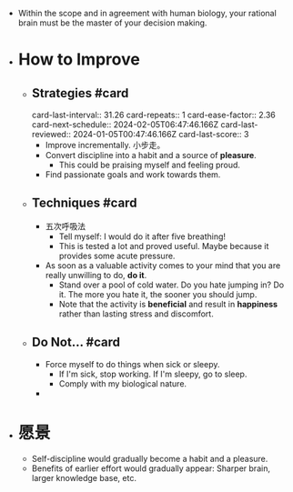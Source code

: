 - Within the scope and in agreement with human biology, your rational brain must be the master of your decision making.
- # How to Improve
	- ## Strategies #card
	  card-last-interval:: 31.26
	  card-repeats:: 1
	  card-ease-factor:: 2.36
	  card-next-schedule:: 2024-02-05T06:47:46.166Z
	  card-last-reviewed:: 2024-01-05T00:47:46.166Z
	  card-last-score:: 3
		- Improve incrementally. 小步走。
		- Convert discipline into a habit and a source of **pleasure**.
			- This could be praising myself and feeling proud.
		- Find passionate goals and work towards them.
	- ## Techniques #card
		- 五次呼吸法
			- Tell myself: I would do it after five breathing!
			- This is tested a lot and proved useful. Maybe because it provides some acute pressure.
		- As soon as a valuable activity comes to your mind that you are really unwilling to do, **do it**.
			- Stand over a pool of cold water. Do you hate jumping in? Do it. The more you hate it, the sooner you should jump.
			- Note that the activity is **beneficial** and result in **happiness** rather than lasting stress and discomfort.
	- ## Do Not... #card
		- Force myself to do things when sick or sleepy.
			- If I'm sick, stop working. If I'm sleepy, go to sleep.
			- Comply with my biological nature.
		-
- # 愿景
	- Self-discipline would gradually become a habit and a pleasure.
	- Benefits of earlier effort would gradually appear: Sharper brain, larger knowledge base, etc.